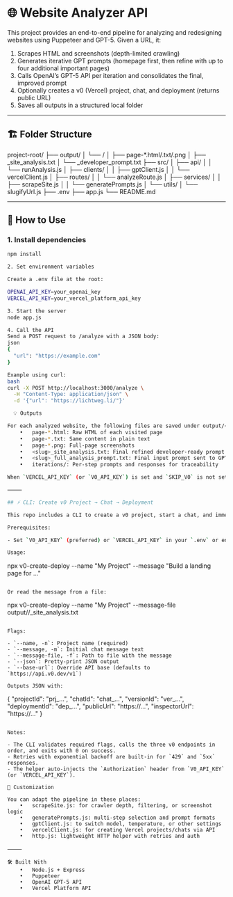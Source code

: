 # 🌐 Website Analyzer API

This project provides an end-to-end pipeline for analyzing and redesigning websites using Puppeteer and GPT-5. Given a URL, it:

1. Scrapes HTML and screenshots (depth-limited crawling)
2. Generates iterative GPT prompts (homepage first, then refine with up to four additional important pages)
3. Calls OpenAI’s GPT-5 API per iteration and consolidates the final, improved prompt
4. Optionally creates a v0 (Vercel) project, chat, and deployment (returns public URL)
5. Saves all outputs in a structured local folder

---

## 🏗 Folder Structure
project-root/
├── output/
│   └── /
│       ├── page-*.html/.txt/.png
│       ├── _site_analysis.txt
│       └── _developer_prompt.txt
├── src/
│   ├── api/
│   │   └── runAnalysis.js
│   ├── clients/
│   │   ├── gptClient.js
│   │   └── vercelClient.js
│   ├── routes/
│   │   └── analyzeRoute.js
│   ├── services/
│   │   ├── scrapeSite.js
│   │   └── generatePrompts.js
│   └── utils/
│       └── slugifyUrl.js
├── .env
├── app.js
└── README.md

---

## 🚀 How to Use

### 1. Install dependencies

```bash
npm install

2. Set environment variables

Create a .env file at the root:

OPENAI_API_KEY=your_openai_key
VERCEL_API_KEY=your_vercel_platform_api_key

3. Start the server
node app.js

4. Call the API
Send a POST request to /analyze with a JSON body:
json
{
  "url": "https://example.com"
}

Example using curl:
bash
curl -X POST http://localhost:3000/analyze \
  -H "Content-Type: application/json" \
  -d '{"url": "https://lichtweg.li/"}'

  💡 Outputs

For each analyzed website, the following files are saved under output/<domain-slug>/:
	•	page-*.html: Raw HTML of each visited page
	•	page-*.txt: Same content in plain text
	•	page-*.png: Full-page screenshots
	•	<slug>_site_analysis.txt: Final refined developer-ready prompt (aims for 5 iterations)
	•	<slug>_full_analysis_prompt.txt: Final input prompt sent to GPT that produced the output
	•	iterations/: Per-step prompts and responses for traceability

When `VERCEL_API_KEY` (or `V0_API_KEY`) is set and `SKIP_V0` is not set, the API also creates a v0 project + chat, waits for the initial chat version, deploys it, and returns deployment info in the response JSON under `deployment.webUrl`.

⸻

## ⚡ CLI: Create v0 Project → Chat → Deployment

This repo includes a CLI to create a v0 project, start a chat, and immediately create a deployment from that chat version. It prints a final JSON result (minified by default, pretty with `--json`) to STDOUT. On failure, it prints a concise error to STDERR and exits with code 1.

Prerequisites:

- Set `V0_API_KEY` (preferred) or `VERCEL_API_KEY` in your `.env` or environment.

Usage:

```
npx v0-create-deploy --name "My Project" --message "Build a landing page for ..."
```

Or read the message from a file:

```
npx v0-create-deploy --name "My Project" --message-file output/<slug>/<slug>_site_analysis.txt
```

Flags:

- `--name, -n`: Project name (required)
- `--message, -m`: Initial chat message text
- `--message-file, -f`: Path to file with the message
- `--json`: Pretty-print JSON output
- `--base-url`: Override API base (defaults to `https://api.v0.dev/v1`)

Outputs JSON with:

```
{
  "projectId": "prj_...",
  "chatId": "chat_...",
  "versionId": "ver_...",
  "deploymentId": "dep_...",
  "publicUrl": "https://...",
  "inspectorUrl": "https://..."
}
```

Notes:

- The CLI validates required flags, calls the three v0 endpoints in order, and exits with 0 on success.
- Retries with exponential backoff are built-in for `429` and `5xx` responses.
- The helper auto-injects the `Authorization` header from `V0_API_KEY` (or `VERCEL_API_KEY`).

🔧 Customization

You can adapt the pipeline in these places:
	•	scrapeSite.js: for crawler depth, filtering, or screenshot logic
	•	generatePrompts.js: multi-step selection and prompt formats
	•	gptClient.js: to switch model, temperature, or other settings
	•	vercelClient.js: for creating Vercel projects/chats via API
	•	http.js: lightweight HTTP helper with retries and auth

⸻

🛠 Built With
	•	Node.js + Express
	•	Puppeteer
	•	OpenAI GPT-5 API
	•	Vercel Platform API
